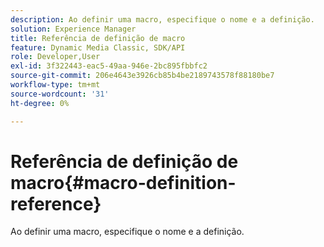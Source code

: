```yaml
---
description: Ao definir uma macro, especifique o nome e a definição.
solution: Experience Manager
title: Referência de definição de macro
feature: Dynamic Media Classic, SDK/API
role: Developer,User
exl-id: 3f322443-eac5-49aa-946e-2bc895fbbfc2
source-git-commit: 206e4643e3926cb85b4be2189743578f88180be7
workflow-type: tm+mt
source-wordcount: '31'
ht-degree: 0%

---
```


# Referência de definição de macro{#macro-definition-reference}

Ao definir uma macro, especifique o nome e a definição.
